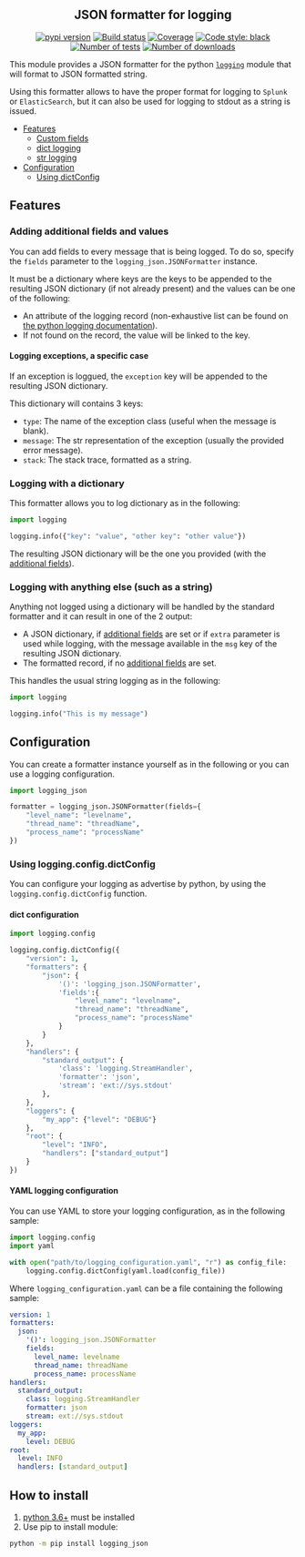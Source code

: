 <h2 align="center">JSON formatter for logging</h2>

<p align="center">
<a href="https://pypi.org/project/logging_json/"><img alt="pypi version" src="https://img.shields.io/pypi/v/logging_json"></a>
<a href="https://travis-ci.com/Colin-b/logging_json"><img alt="Build status" src="https://api.travis-ci.com/Colin-b/logging_json.svg?branch=master"></a>
<a href="https://travis-ci.com/Colin-b/logging_json"><img alt="Coverage" src="https://img.shields.io/badge/coverage-100%25-brightgreen"></a>
<a href="https://github.com/psf/black"><img alt="Code style: black" src="https://img.shields.io/badge/code%20style-black-000000.svg"></a>
<a href="https://travis-ci.com/Colin-b/logging_json"><img alt="Number of tests" src="https://img.shields.io/badge/tests-15 passed-blue"></a>
<a href="https://pypi.org/project/logging_json/"><img alt="Number of downloads" src="https://img.shields.io/pypi/dm/logging_json"></a>
</p>

This module provides a JSON formatter for the python [`logging`](https://docs.python.org/3/library/logging.html) module that will format to JSON formatted string.

Using this formatter allows to have the proper format for logging to `Splunk` or `ElasticSearch`, but it can also be used for logging to stdout as a string is issued.

- [Features](#features)
  - [Custom fields](#adding-additional-fields-and-values)
  - [dict logging](#logging-with-a-dictionary)
  - [str logging](#logging-with-anything-else-such-as-a-string)
- [Configuration](#configuration)
  - [Using dictConfig](#using-loggingconfigdictconfig)

## Features

### Adding additional fields and values

You can add fields to every message that is being logged.
To do so, specify the `fields` parameter to the `logging_json.JSONFormatter` instance.

It must be a dictionary where keys are the keys to be appended to the resulting JSON dictionary (if not already present) and the values can be one of the following:
* An attribute of the logging record (non-exhaustive list can be found on [the python logging documentation](https://docs.python.org/3/library/logging.html#logrecord-attributes)).
* If not found on the record, the value will be linked to the key.

#### Logging exceptions, a specific case

If an exception is loggued, the `exception` key will be appended to the resulting JSON dictionary.

This dictionary will contains 3 keys:
* `type`: The name of the exception class (useful when the message is blank).
* `message`: The str representation of the exception (usually the provided error message).
* `stack`: The stack trace, formatted as a string.

### Logging with a dictionary

This formatter allows you to log dictionary as in the following:

```python
import logging

logging.info({"key": "value", "other key": "other value"})
```

The resulting JSON dictionary will be the one you provided (with the [additional fields](#adding-additional-fields-and-values)).

### Logging with anything else (such as a string)

Anything not logged using a dictionary will be handled by the standard formatter and it can result in one of the 2 output:
* A JSON dictionary, if [additional fields](#adding-additional-fields-and-values) are set or if `extra` parameter is used while logging, with the message available in the `msg` key of the resulting JSON dictionary.
* The formatted record, if no [additional fields](#adding-additional-fields-and-values) are set. 

This handles the usual string logging as in the following:

```python
import logging

logging.info("This is my message")
```

## Configuration

You can create a formatter instance yourself as in the following or you can use a logging configuration.

```python
import logging_json

formatter = logging_json.JSONFormatter(fields={
    "level_name": "levelname",
    "thread_name": "threadName",
    "process_name": "processName"
})
```

### Using logging.config.dictConfig

You can configure your logging as advertise by python, by using the `logging.config.dictConfig` function.

#### dict configuration

```python
import logging.config

logging.config.dictConfig({
    "version": 1,
    "formatters": {
        "json": {
            '()': 'logging_json.JSONFormatter',
            'fields':{
                "level_name": "levelname",
                "thread_name": "threadName",
                "process_name": "processName"
            }
        }
    },
    "handlers": {
        "standard_output": {
            'class': 'logging.StreamHandler',
            'formatter': 'json',
            'stream': 'ext://sys.stdout'
        },
    },
    "loggers": {
        "my_app": {"level": "DEBUG"}
    },
    "root": {
        "level": "INFO",
        "handlers": ["standard_output"]
    }
})
```

#### YAML logging configuration

You can use YAML to store your logging configuration, as in the following sample:

```python
import logging.config
import yaml

with open("path/to/logging_configuration.yaml", "r") as config_file:
    logging.config.dictConfig(yaml.load(config_file))
```

Where `logging_configuration.yaml` can be a file containing the following sample:

```yaml
version: 1
formatters:
  json:
    '()': logging_json.JSONFormatter
    fields:
      level_name: levelname
      thread_name: threadName
      process_name: processName
handlers:
  standard_output:
    class: logging.StreamHandler
    formatter: json
    stream: ext://sys.stdout
loggers:
  my_app:
    level: DEBUG
root:
  level: INFO
  handlers: [standard_output]
```

## How to install
1. [python 3.6+](https://www.python.org/downloads/) must be installed
2. Use pip to install module:
```sh
python -m pip install logging_json
```
